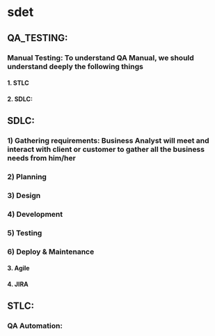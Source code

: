 # sdet
## QA_TESTING:
### Manual Testing: To understand QA Manual, we should understand deeply the following things
#### 1. STLC
#### 2. SDLC:
## SDLC:
### 1) Gathering requirements: Business Analyst will meet and interact with client or customer to gather all the business needs from him/her
### 2) Planning
### 3) Design
### 4) Development
### 5) Testing
### 6) Deploy & Maintenance


#### 3. Agile
#### 4. JIRA

## STLC:

### QA Automation:
